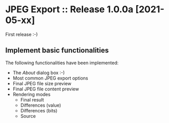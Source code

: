 # JPEG Export :: Release 1.0.0a [2021-05-xx]

First release :-)


## Implement basic functionalities

The following functionalities have been implemented:
- The *About* dialog box :-)
- Most common JPEG export options
- Final JPEG file size preview
- Final JPEG file content preview
- Rendering modes
  - Final result
  - Differences (value)
  - Differences (bits)
  - Source
